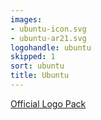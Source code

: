 ```yaml
---
images:
- ubuntu-icon.svg
- ubuntu-ar21.svg
logohandle: ubuntu
skipped: 1
sort: ubuntu
title: Ubuntu
---
```


[Official Logo Pack](https://insights.ubuntu.com/2014/06/11/ubuntu-logo-pack/)

